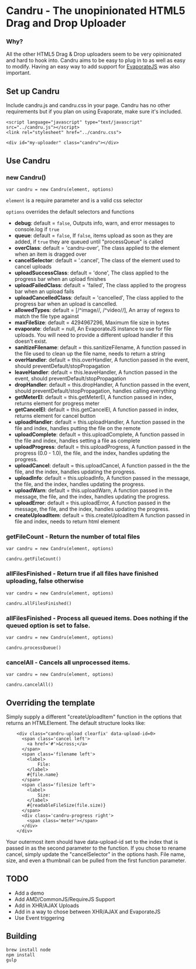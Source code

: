 Candru - The unopinionated HTML5 Drag and Drop Uploader
=======================================================

### Why?
All the other HTML5 Drag & Drop uploaders seem to be very opinionated and hard to hook into. Candru aims to be easy to
plug in to as well as easy to modify. Having an easy way to add support for
[EvaporateJS](https://github.com/TTLabs/EvaporateJS) was also important.

## Set up Candru
Include candru.js and candru.css in your page. Candru has no other requirements but if you plan on using Evaporate,
make sure it's included.

    <script language="javascript" type="text/javascript" src="../candru.js"></script>
    <link rel="stylesheet" href="../candru.css">

    <div id="my-uploader" class="candru"></div>
## Use Candru

### new Candru()

`var candru = new Candru(element, options)`

`element` is a require parameter and is a valid css selector

`options` overrides the default selectors and functions

* **debug**: default = `false`, Outputs info, warn, and error messages to console.log if `true`
* **queue**: default = `false`, If `false`, items upload as soon as they are added,  if `true` they are queued until "processQueue" is called
* **overClass**: default = 'candru-over', The class applied to the element when an item is dragged over
* **cancelSelector**: default = '.cancel', The class of the element used to cancel uploads
* **uploadSuccessClass**: default = 'done', The class applied to the progress bar when an upload finishes
* **uploadFailedClass**: default = 'failed', The class applied to the progress bar when an upload fails
* **uploadCancelledClass**: default = 'cancelled', The class applied to the progress bar when an upload is cancelled.
* **allowedTypes**: default = [/^image\//, /^video\//], An array of regexs to match the file type against
* **maxFileSize**: default = 4294967296, Maximum file size in bytes
* **evaporate**: default = null, An EvaporateJS instance to use for file uploads. You will need to provide a different upload handler if this doesn't exist.
* **sanitizeFilename**: default = this.sanitizeFilename, A function passed in the file used to clean up the file name, needs to return a string
* **overHandler**: default = this.overHandler, A function passed in the event, should preventDefault/stopPropagation
* **leaveHandler**: default = this.leaveHandler, A function passed in the event, should preventDefault/stopPropagation
* **dropHandler**: default = this.dropHandler, A function passed in the event, should preventDefault/stopPropagation, handles calling everything
* **getMeterEl**: default = this.getMeterEl, A function passed in index, returns element for progress meter
* **getCancelEl**: default = this.getCancelEl, A function passed in index, returns element for cancel button
* **uploadHandler**: default = this.uploadHandler, A function passed in the file and index, handles putting the file on the remote
* **uploadComplete**: default = this.uploadComplete, A function passed in the file and index, handles setting a file as complete
* **uploadProgress**: default = this.uploadProgress, A function passed in the progress (0.0 - 1.0), the file, and the index, handles updating the progress.
* **uploadCancel**: default = this.uploadCancel, A function passed in the the file, and the index, handles updating the progress.
* **uploadInfo**: default = this.uploadInfo, A function passed in the message, the file, and the index, handles updating the progress.
* **uploadWarn**: default = this.uploadWarn, A function passed in the message, the file, and the index, handles updating the progress.
* **uploadError**: default = this.uploadError, A function passed in the message, the file, and the index, handles updating the progress.
* **createUploadItem**: default = this.createUploadItem A function passed in file and index, needs to return html element

### getFileCount - Return the number of total files

`var candru = new Candru(element, options)`

`candru.getFileCount()`

### allFilesFinished - Return true if all files have finished uploading, false otherwise

`var candru = new Candru(element, options)`

`candru.allFilesFinished()`

### allFilesFinished - Process all queued items. Does nothing if the queued option is set to false.

`var candru = new Candru(element, options)`

`candru.processQueue()`

### cancelAll - Cancels all unprocessed items.

`var candru = new Candru(element, options)`

`candru.cancelAll()`

## Overriding the template
Simply supply a different "createUploadItem" function in the options that returns an HTMLElement. The default structure looks like:

        <div class="candru-upload clearfix' data-upload-id=0>
          <span class='cancel left'>
            <a href='#'>&cross;</a>
          </span>
          <span class='filename left'>
            <label>
                File:
            </label>
            #{file.name}
          </span>
          <span class='filesize left'>
            <label>
                Size:
            </label>
            #{readableFileSize(file.size)}
          </span>
          <div class='candru-progress right'>
            <span class='meter'></span>
          </div>
        </div>

Your outermost item should have data-upload-id set to the index that is passed in as the second parameter to the function.
If you chose to rename cancel, simply update the "cancelSelector" in the options hash. File name, size, and even a thumbnail
can be pulled from the first function parameter.

## TODO

* Add a demo
* Add AMD/CommonJS/RequireJS Support
* Add in XHR/AJAX Uploads
* Add in a way to chose between XHR/AJAX and EvaporateJS
* Use Event triggering

## Building

    brew install node
    npm install
    gulp
